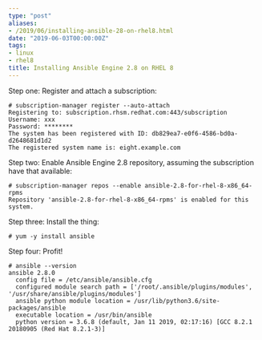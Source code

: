 ```yaml
---
type: "post"
aliases:
- /2019/06/installing-ansible-28-on-rhel8.html
date: "2019-06-03T00:00:00Z"
tags:
- linux
- rhel8
title: Installing Ansible Engine 2.8 on RHEL 8
---
```


Step one: Register and attach a subscription:

    # subscription-manager register --auto-attach
    Registering to: subscription.rhsm.redhat.com:443/subscription
    Username: xxx
    Password: ********
    The system has been registered with ID: db829ea7-e0f6-4586-bd0a-d2648681d1d2
    The registered system name is: eight.example.com

Step two: Enable Ansible Engine 2.8 repository, assuming the subscription have that available:

    # subscription-manager repos --enable ansible-2.8-for-rhel-8-x86_64-rpms
    Repository 'ansible-2.8-for-rhel-8-x86_64-rpms' is enabled for this system.

Step three: Install the thing:

    # yum -y install ansible

Step four: Profit!

    # ansible --version
    ansible 2.8.0
      config file = /etc/ansible/ansible.cfg
      configured module search path = ['/root/.ansible/plugins/modules', '/usr/share/ansible/plugins/modules']
      ansible python module location = /usr/lib/python3.6/site-packages/ansible
      executable location = /usr/bin/ansible
      python version = 3.6.8 (default, Jan 11 2019, 02:17:16) [GCC 8.2.1 20180905 (Red Hat 8.2.1-3)]

